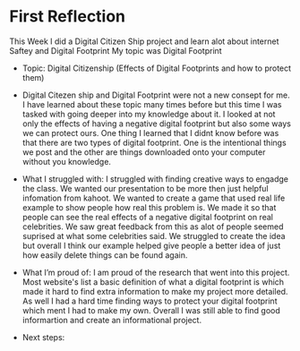 # First Reflection
This Week I did a Digital Citizen Ship project and learn alot about internet Saftey and Digital Footprint
My topic was Digital Footprint 

- Topic: Digital Citizenship (Effects of Digital Footprints and how to protect them)
- Digital Citezen ship and Digital Footprint were not a new consept for me. I have learned about these topic many times before but this time I was tasked with going deeper into my knowledge about it. I looked at not only the effects of having a negative digital footprint but also some ways we can protect ours. One thing I learned that I didnt know before was that there are two types of digital footprint. One is the intentional things we post and the other are things downloaded onto your computer without you knowledge.
  
- What I struggled with: I struggled with finding creative ways to engadge the class. We wanted our presentation to be more then just helpful infomation from kahoot. We wanted to create a game that used real life example to show people how real this problem is. We made it so that people can see the real effects of a negative digital footprint on real celebrities. We saw great feedback from this as alot of people seemed suprised at what some celebrities said. We struggled to create the idea but overall I think our example helped give people a better idea of just how easily delete things can be found again.
  
- What I’m proud of: I am proud of the research that went into this project. Most website's list a basic definition of what a digital footprint is which made it hard to find extra information to make my project more detailed. As well I had a hard time finding ways to protect your digital footprint which ment I had to make my own. Overall I was still able to find good informartion and create an informational project. 
  
- Next steps: 
